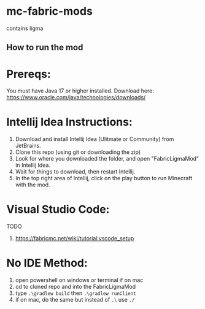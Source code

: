 # mc-fabric-mods

contains ligma

## How to run the mod

# Prereqs:
You must have Java 17 or higher installed.
Download here: https://www.oracle.com/java/technologies/downloads/

# Intellij Idea Instructions:
1. Download and install Intellij Idea (Ulitmate or Community) from JetBrains.
2. Clone this repo (using git or downloading the zip)
3. Look for where you downloaded the folder, and open "FabricLigmaMod" in Intellij Idea.
4. Wait for things to download, then restart Intellij.
5. In the top right area of Intellij, click on the play button to run Minecraft with the mod.

# Visual Studio Code:
TODO
1. https://fabricmc.net/wiki/tutorial:vscode_setup

# No IDE Method:
1. open powershell on windows or terminal if on mac
2. cd to cloned repo and into the FabricLigmaMod
3. type `.\gradlew build` then `.\gradlew runClient`
4. if on mac, do the same but instead of `.\` use `./` 
